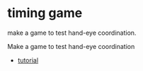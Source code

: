 # timing game

make a game to test hand-eye coordination.

Make a game to test hand-eye coordination

* [tutorial](/lessons/timing-game/tutorial)
